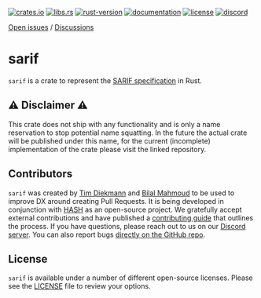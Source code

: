[crates.io]: https://crates.io/crates/sarif
[libs.rs]: https://lib.rs/crates/sarif
[rust-version]: https://www.rust-lang.org
[documentation]: https://docs.rs/sarif
[license]: https://github.com/hashintel/hash/blob/main/libs/sarif/LICENSE.md
[discord]: https://hash.ai/discord?utm_medium=organic&utm_source=github_readme_hash-repo_libs-sarif-readme

[![crates.io](https://img.shields.io/crates/v/sarif)][crates.io]
[![libs.rs](https://img.shields.io/badge/libs.rs-sarif-orange)][libs.rs]
[![rust-version](https://img.shields.io/static/v1?label=Rust&message=nightly-2023-03-13&color=blue)][rust-version]
[![documentation](https://img.shields.io/docsrs/sarif)][documentation]
[![license](https://img.shields.io/crates/l/sarif)][license]
[![discord](https://img.shields.io/discord/840573247803097118)][discord]

[Open issues](https://github.com/hashintel/hash/issues?q=is%3Aissue+is%3Aopen+label%3AA-sarif) / [Discussions](https://github.com/hashintel/hash/discussions?discussions_q=label%3AA-sarif)

# sarif

`sarif` is a crate to represent the [SARIF specification](https://sarifweb.azurewebsites.net) in Rust.

## ⚠️ Disclaimer ⚠️

This crate does not ship with any functionality and is only a name reservation to stop potential name squatting. In the future the actual crate will be published under this name, for the current (incomplete) implementation of the crate please visit the linked repository.

## Contributors

`sarif` was created by [Tim Diekmann](https://github.com/TimDiekmann) and [Bilal Mahmoud](https://github.com/indietyp) to be used to improve DX around creating Pull Requests. It is being developed in conjunction with [HASH](https://hash.dev/) as an open-source project. We gratefully accept external contributions and have published a [contributing guide](https://github.com/hashintel/hash/blob/main/CONTRIBUTING.md) that outlines the process. If you have questions, please reach out to us on our [Discord server][discord]. You can also report bugs [directly on the GitHub repo](https://github.com/hashintel/hash/issues/new?assignees=TimDiekmann%2Cindietyp&labels=A-sarif%2CC-bug&template=bug-report-sarif.yml).

## License

`sarif` is available under a number of different open-source licenses. Please see the [LICENSE] file to review your options.
